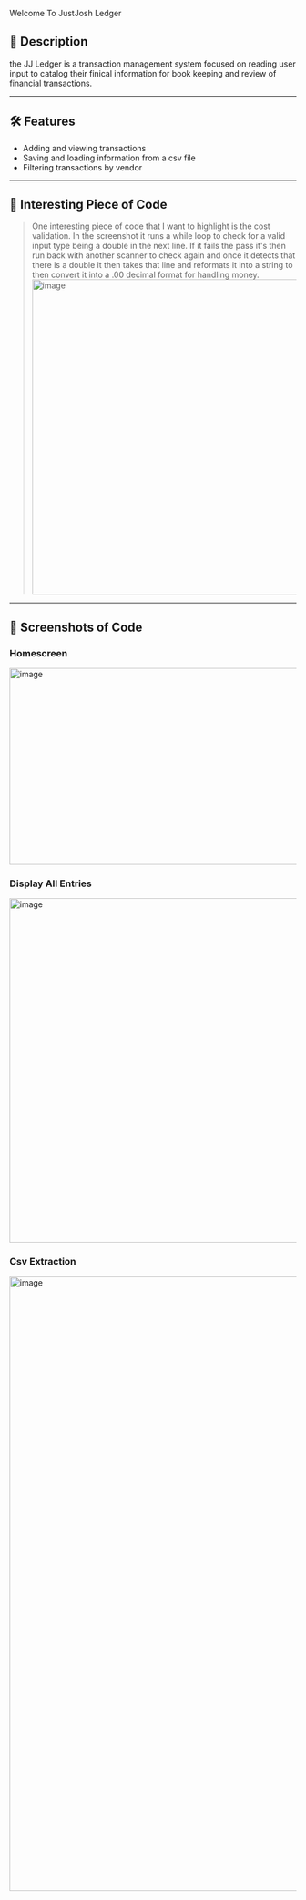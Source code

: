  Welcome To JustJosh Ledger

## 📝 Description 
the JJ Ledger is a  transaction management system focused on reading user input to catalog their finical information for book keeping and review of financial transactions.

---

## 🛠️ Features
* Adding and viewing transactions
* Saving and loading information from a csv file
* Filtering transactions by vendor
---

## 💭 Interesting Piece of Code

>One interesting piece of code that I want to highlight is the cost validation. In the screenshot it runs a while loop to check for a valid input type being a double in the next line. If it fails the pass it's then run back with another scanner to check again and once it detects that there is a double it then takes that line and reformats it into a string to then convert it into a .00 decimal format for handling money.
><img width="1105" height="553" alt="image" src="https://github.com/user-attachments/assets/0db5540e-39d6-4b00-9a10-6af350b8d234" />

---

## 📸 Screenshots of Code

### Homescreen
<img width="890" height="345" alt="image" src="https://github.com/user-attachments/assets/a1179941-32a0-4be6-a4fa-4439d1cd3c0a" />

### Display All Entries
<img width="951" height="604" alt="image" src="https://github.com/user-attachments/assets/977d6d9a-bd8e-43b5-9e04-2f1738f46cbd" />

### Csv Extraction
<img width="1207" height="1078" alt="image" src="https://github.com/user-attachments/assets/d51dd909-1551-4c04-b646-8ad717b9e064" />


